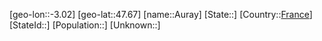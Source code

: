 ﻿---
location: [47.67,-3.02]
type: City
tags:
- geo/City


SpocWebEntityId: 28934
isDeleted: false
confidential: public

---
[geo-lon::-3.02]
[geo-lat::47.67]
[name::Auray]
[State::]
[Country::[France](geo/Continent/Europe/France.md)]
[StateId::]
[Population::]
[Unknown::]

